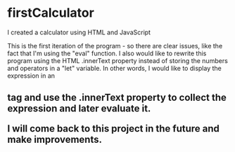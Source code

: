 # firstCalculator
I created a calculator using HTML and JavaScript

This is the first iteration of the program - so there are clear issues, like the fact that I'm using the "eval" function. 
I also would like to rewrite this program using the HTML .innerText property instead of storing the numbers and operators in a "let" variable. In other words,
I would like to display the expression in an <h2> tag and use the .innerText property to collect the expression and later evaluate it.

I will come back to this project in the future and make improvements. 
